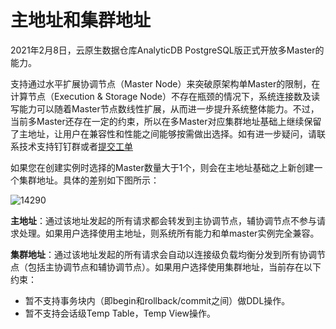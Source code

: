 # 主地址和集群地址

2021年2月8日，云原生数据仓库AnalyticDB PostgreSQL版正式开放多Master的能力。

支持通过水平扩展协调节点（Master Node）来突破原架构单Master的限制，在计算节点（Execution & Storage Node）不存在瓶颈的情况下，系统连接数及读写能力可以随着Master节点数线性扩展，从而进一步提升系统整体能力。不过，当前多Master还存在一定的约束，所以在多Master对应集群地址基础上继续保留了主地址，让用户在兼容性和性能之间能够按需做出选择。如有进一步疑问，请联系技术支持钉钉群或者[提交工单](https://workorder.console.aliyun.com/console.htm#/ticket/add?productCode=gpdb)

如果您在创建实例时选择的Master数量大于1个，则会在主地址基础之上新创建一个集群地址。具体的差别如下图所示：

![14290](https://static-aliyun-doc.oss-accelerate.aliyuncs.com/assets/img/zh-CN/9941604161/p241562.png)

**主地址**：通过该地址发起的所有请求都会转发到主协调节点，辅协调节点不参与请求处理。如果用户选择使用主地址，则系统所有能力和单master实例完全兼容。

**集群地址**：通过该地址发起的所有请求会自动以连接级负载均衡分发到所有协调节点（包括主协调节点和辅协调节点）。如果用户选择使用集群地址，当前存在以下约束：

-   暂不支持事务块内（即begin和rollback/commit之间）做DDL操作。
-   暂不支持会话级Temp Table，Temp View操作。

